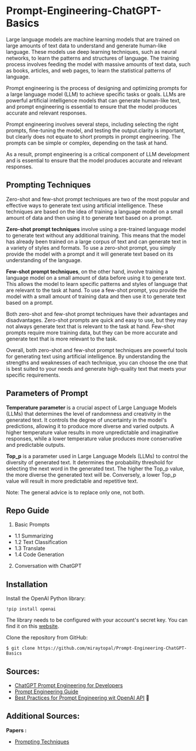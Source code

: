 # Prompt-Engineering-ChatGPT-Basics

Large language models are machine learning models that are trained on large amounts of text data to understand and generate human-like language. These models use deep learning techniques, such as neural networks, to learn the patterns and structures of language. The training process involves feeding the model with massive amounts of text data, such as books, articles, and web pages, to learn the statistical patterns of language.

Prompt engineering is the process of designing and optimizing prompts for a large language model (LLM) to achieve specific tasks or goals. LLMs are powerful artificial intelligence models that can generate human-like text, and prompt engineering is essential to ensure that the model produces accurate and relevant responses.

Prompt engineering involves several steps, including selecting the right prompts, fine-tuning the model, and testing the output.clarity is important, but clearly does not equate to short prompts in prompt engineering. The prompts can be simple or complex, depending on the task at hand. 

As a result, prompt engineering is a critical component of LLM development and is essential to ensure that the model produces accurate and relevant responses.

## Prompting Techniques

Zero-shot and few-shot prompt techniques are two of the most popular and effective ways to generate text using artificial intelligence. These techniques are based on the idea of training a language model on a small amount of data and then using it to generate text based on a prompt.

**Zero-shot prompt techniques** involve using a pre-trained language model to generate text without any additional training. This means that the model has already been trained on a large corpus of text and can generate text in a variety of styles and formats. To use a zero-shot prompt, you simply provide the model with a prompt and it will generate text based on its understanding of the language.

**Few-shot prompt techniques**, on the other hand, involve training a language model on a small amount of data before using it to generate text. This allows the model to learn specific patterns and styles of language that are relevant to the task at hand. To use a few-shot prompt, you provide the model with a small amount of training data and then use it to generate text based on a prompt.

Both zero-shot and few-shot prompt techniques have their advantages and disadvantages. Zero-shot prompts are quick and easy to use, but they may not always generate text that is relevant to the task at hand. Few-shot prompts require more training data, but they can be more accurate and generate text that is more relevant to the task.

Overall, both zero-shot and few-shot prompt techniques are powerful tools for generating text using artificial intelligence. By understanding the strengths and weaknesses of each technique, you can choose the one that is best suited to your needs and generate high-quality text that meets your specific requirements.

## Parameters of Prompt

**Temperature parameter** is a crucial aspect of Large Language Models (LLMs) that determines the level of randomness and creativity in the generated text. It controls the degree of uncertainty in the model's predictions, allowing it to produce more diverse and varied outputs. A higher temperature value results in more unpredictable and imaginative responses, while a lower temperature value produces more conservative and predictable outputs.

**Top_p** is a parameter used in Large Language Models (LLMs) to control the diversity of generated text. It determines the probability threshold for selecting the next word in the generated text. The higher the Top_p value, the more diverse the generated text will be. Conversely, a lower Top_p value will result in more predictable and repetitive text.

Note: The general advice is to replace only one, not both.

Repo Guide
-- 

1. Basic Prompts
  - 1.1 Summarizing
  - 1.2 Text Classification
  - 1.3 Translate
  - 1.4 Code Generation
2. Conversation with ChatGPT

Installation
--
Install the OpenAI Python library:

```
!pip install openai
```

The library needs to be configured with your account's secret key. You can find it on this [website](https://platform.openai.com/account/api-keys).

Clone the repository from GitHub:
```
$ git clone https://github.com/miraytopal/Prompt-Engineering-ChatGPT-Basics
```
Sources:
-- 
- [ChatGPT Prompt Engineering for Developers](https://learn.deeplearning.ai/)
- [Prompt Engineering Guide](https://www.promptingguide.ai/)
- [Best Practices for Prompt Engineering wit OpenAI API](https://help.openai.com/en/articles/6654000-best-practices-for-prompt-engineering-with-openai-api)
:book: 

**Additional Sources:** 
--
**Papers :**
- [Prompting Techniques](https://arxiv.org/pdf/2102.07350.pdf)


